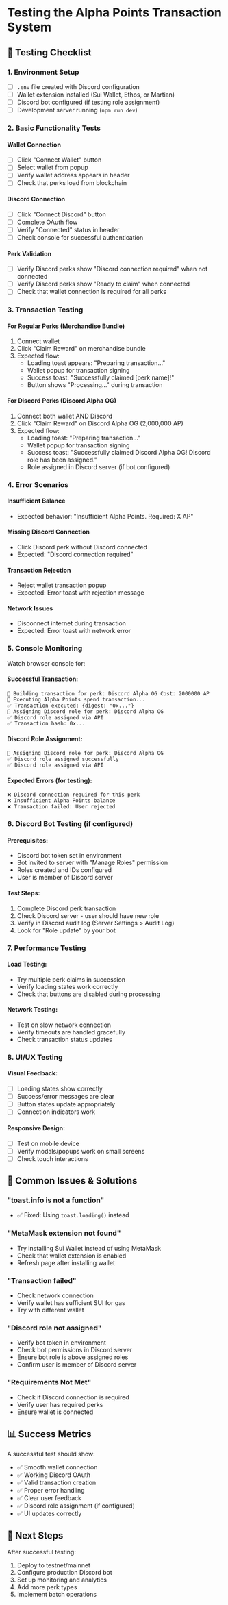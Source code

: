 # Testing the Alpha Points Transaction System

## 🧪 Testing Checklist

### 1. Environment Setup
- [ ] `.env` file created with Discord configuration
- [ ] Wallet extension installed (Sui Wallet, Ethos, or Martian)
- [ ] Discord bot configured (if testing role assignment)
- [ ] Development server running (`npm run dev`)

### 2. Basic Functionality Tests

#### Wallet Connection
- [ ] Click "Connect Wallet" button
- [ ] Select wallet from popup
- [ ] Verify wallet address appears in header
- [ ] Check that perks load from blockchain

#### Discord Connection  
- [ ] Click "Connect Discord" button
- [ ] Complete OAuth flow
- [ ] Verify "Connected" status in header
- [ ] Check console for successful authentication

#### Perk Validation
- [ ] Verify Discord perks show "Discord connection required" when not connected
- [ ] Verify Discord perks show "Ready to claim" when connected
- [ ] Check that wallet connection is required for all perks

### 3. Transaction Testing

#### For Regular Perks (Merchandise Bundle)
1. Connect wallet
2. Click "Claim Reward" on merchandise bundle
3. Expected flow:
   - Loading toast appears: "Preparing transaction..."
   - Wallet popup for transaction signing
   - Success toast: "Successfully claimed [perk name]!"
   - Button shows "Processing..." during transaction

#### For Discord Perks (Discord Alpha OG)
1. Connect both wallet AND Discord
2. Click "Claim Reward" on Discord Alpha OG (2,000,000 AP)
3. Expected flow:
   - Loading toast: "Preparing transaction..."
   - Wallet popup for transaction signing
   - Success toast: "Successfully claimed Discord Alpha OG! Discord role has been assigned."
   - Role assigned in Discord server (if bot configured)

### 4. Error Scenarios

#### Insufficient Balance
- Expected behavior: "Insufficient Alpha Points. Required: X AP"

#### Missing Discord Connection
- Click Discord perk without Discord connected
- Expected: "Discord connection required"

#### Transaction Rejection
- Reject wallet transaction popup
- Expected: Error toast with rejection message

#### Network Issues
- Disconnect internet during transaction
- Expected: Error toast with network error

### 5. Console Monitoring

Watch browser console for:

#### Successful Transaction:
```
🔧 Building transaction for perk: Discord Alpha OG Cost: 2000000 AP
🔄 Executing Alpha Points spend transaction...
✅ Transaction executed: {digest: "0x..."}
🔄 Assigning Discord role for perk: Discord Alpha OG
✅ Discord role assigned via API
✅ Transaction hash: 0x...
```

#### Discord Role Assignment:
```
🔄 Assigning Discord role for perk: Discord Alpha OG
✅ Discord role assigned successfully
✅ Discord role assigned via API
```

#### Expected Errors (for testing):
```
❌ Discord connection required for this perk
❌ Insufficient Alpha Points balance
❌ Transaction failed: User rejected
```

### 6. Discord Bot Testing (if configured)

#### Prerequisites:
- Discord bot token set in environment
- Bot invited to server with "Manage Roles" permission
- Roles created and IDs configured
- User is member of Discord server

#### Test Steps:
1. Complete Discord perk transaction
2. Check Discord server - user should have new role
3. Verify in Discord audit log (Server Settings > Audit Log)
4. Look for "Role update" by your bot

### 7. Performance Testing

#### Load Testing:
- Try multiple perk claims in succession
- Verify loading states work correctly
- Check that buttons are disabled during processing

#### Network Testing:
- Test on slow network connection
- Verify timeouts are handled gracefully
- Check transaction status updates

### 8. UI/UX Testing

#### Visual Feedback:
- [ ] Loading states show correctly
- [ ] Success/error messages are clear
- [ ] Button states update appropriately
- [ ] Connection indicators work

#### Responsive Design:
- [ ] Test on mobile device
- [ ] Verify modals/popups work on small screens
- [ ] Check touch interactions

## 🐛 Common Issues & Solutions

### "toast.info is not a function"
- ✅ Fixed: Using `toast.loading()` instead

### "MetaMask extension not found"
- Try installing Sui Wallet instead of using MetaMask
- Check that wallet extension is enabled
- Refresh page after installing wallet

### "Transaction failed"
- Check network connection
- Verify wallet has sufficient SUI for gas
- Try with different wallet

### "Discord role not assigned"
- Verify bot token in environment
- Check bot permissions in Discord server
- Ensure bot role is above assigned roles
- Confirm user is member of Discord server

### "Requirements Not Met"
- Check if Discord connection is required
- Verify user has required perks
- Ensure wallet is connected

## 📊 Success Metrics

A successful test should show:
- ✅ Smooth wallet connection
- ✅ Working Discord OAuth
- ✅ Valid transaction creation
- ✅ Proper error handling
- ✅ Clear user feedback
- ✅ Discord role assignment (if configured)
- ✅ UI updates correctly

## 🚀 Next Steps

After successful testing:
1. Deploy to testnet/mainnet
2. Configure production Discord bot
3. Set up monitoring and analytics
4. Add more perk types
5. Implement batch operations 